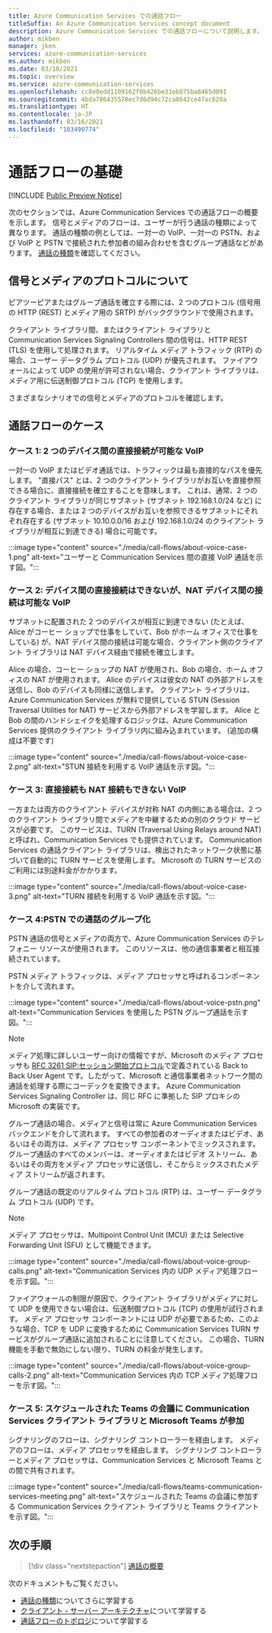 ```yaml
---
title: Azure Communication Services での通話フロー
titleSuffix: An Azure Communication Services concept document
description: Azure Communication Services での通話フローについて説明します。
author: mikben
manager: jken
services: azure-communication-services
ms.author: mikben
ms.date: 03/10/2021
ms.topic: overview
ms.service: azure-communication-services
ms.openlocfilehash: cc8e0edd1109162f0b426be31eb875ba8465d091
ms.sourcegitcommit: 4bda786435578ec7d6d94c72ca8642ce47ac628a
ms.translationtype: HT
ms.contentlocale: ja-JP
ms.lasthandoff: 03/16/2021
ms.locfileid: "103490774"
---
```

# <a name="call-flow-basics"></a>通話フローの基礎

[!INCLUDE [Public Preview Notice](../includes/public-preview-include.md)]

次のセクションでは、Azure Communication Services での通話フローの概要を示します。 信号とメディアのフローは、ユーザーが行う通話の種類によって異なります。 通話の種類の例としては、一対一の VoIP、一対一の PSTN、および VoIP と PSTN で接続された参加者の組み合わせを含むグループ通話などがあります。 [通話の種類](./voice-video-calling/about-call-types.md)を確認してください。

## <a name="about-signaling-and-media-protocols"></a>信号とメディアのプロトコルについて

ピアツーピアまたはグループ通話を確立する際には、2 つのプロトコル (信号用の HTTP (REST) とメディア用の SRTP) がバックグラウンドで使用されます。

クライアント ライブラリ間、またはクライアント ライブラリと Communication Services Signaling Controllers 間の信号は、HTTP REST (TLS) を使用して処理されます。 リアルタイム メディア トラフィック (RTP) の場合、ユーザー データグラム プロトコル (UDP) が優先されます。 ファイアウォールによって UDP の使用が許可されない場合、クライアント ライブラリは、メディア用に伝送制御プロトコル (TCP) を使用します。

さまざまなシナリオでの信号とメディアのプロトコルを確認します。

## <a name="call-flow-cases"></a>通話フローのケース

### <a name="case-1-voip-where-a-direct-connection-between-two-devices-is-possible"></a>ケース 1: 2 つのデバイス間の直接接続が可能な VoIP

一対一の VoIP またはビデオ通話では、トラフィックは最も直接的なパスを優先します。 "直接パス" とは、2 つのクライアント ライブラリがお互いを直接参照できる場合に、直接接続を確立することを意味します。 これは、通常、2 つのクライアント ライブラリが同じサブネット (サブネット 192.168.1.0/24 など) に存在する場合、または 2 つのデバイスがお互いを参照できるサブネットにそれぞれ存在する (サブネット 10.10.0.0/16 および 192.168.1.0/24 のクライアント ライブラリが相互に到達できる) 場合に可能です。

:::image type="content" source="./media/call-flows/about-voice-case-1.png" alt-text="ユーザーと Communication Services 間の直接 VoIP 通話を示す図。":::

### <a name="case-2-voip-where-a-direct-connection-between-devices-is-not-possible-but-where-connection-between-nat-devices-is-possible"></a>ケース 2: デバイス間の直接接続はできないが、NAT デバイス間の接続は可能な VoIP

サブネットに配置された 2 つのデバイスが相互に到達できない (たとえば、Alice がコーヒー ショップで仕事をしていて、Bob がホーム オフィスで仕事をしている) が、NAT デバイス間の接続は可能な場合、クライアント側のクライアント ライブラリは NAT デバイス経由で接続を確立します。

Alice の場合、コーヒー ショップの NAT が使用され、Bob の場合、ホーム オフィスの NAT が使用されます。 Alice のデバイスは彼女の NAT の外部アドレスを送信し、Bob のデバイスも同様に送信します。 クライアント ライブラリは、Azure Communication Services が無料で提供している STUN (Session Traversal Utilities for NAT) サービスから外部アドレスを学習します。 Alice と Bob の間のハンドシェイクを処理するロジックは、Azure Communication Services 提供のクライアント ライブラリ内に組み込まれています。 (追加の構成は不要です)

:::image type="content" source="./media/call-flows/about-voice-case-2.png" alt-text="STUN 接続を利用する VoIP 通話を示す図。":::

### <a name="case-3-voip-where-neither-a-direct-nor-nat-connection-is-possible"></a>ケース 3: 直接接続も NAT 接続もできない VoIP

一方または両方のクライアント デバイスが対称 NAT の内側にある場合は、2 つのクライアント ライブラリ間でメディアを中継するための別のクラウド サービスが必要です。 このサービスは、TURN (Traversal Using Relays around NAT) と呼ばれ、Communication Services でも提供されています。 Communication Services の通話クライアント ライブラリは、検出されたネットワーク状態に基づいて自動的に TURN サービスを使用します。 Microsoft の TURN サービスのご利用には別途料金がかかります。

:::image type="content" source="./media/call-flows/about-voice-case-3.png" alt-text="TURN 接続を利用する VoIP 通話を示す図。":::

### <a name="case-4-group-calls-with-pstn"></a>ケース 4:PSTN での通話のグループ化

PSTN 通話の信号とメディアの両方で、Azure Communication Services のテレフォニー リソースが使用されます。 このリソースは、他の通信事業者と相互接続されています。

PSTN メディア トラフィックは、メディア プロセッサと呼ばれるコンポーネントを介して流れます。

:::image type="content" source="./media/call-flows/about-voice-pstn.png" alt-text="Communication Services を使用した PSTN グループ通話を示す図。":::

> [!NOTE]
> メディア処理に詳しいユーザー向けの情報ですが、Microsoft のメディア プロセッサも [RFC 3261 SIP:セッション開始プロトコル](https://tools.ietf.org/html/rfc3261)で定義されている Back to Back User Agent です。したがって、Microsoft と通信事業者ネットワーク間の通話を処理する際にコーデックを変換できます。 Azure Communication Services Signaling Controller は、同じ RFC に準拠した SIP プロキシの Microsoft の実装です。

グループ通話の場合、メディアと信号は常に Azure Communication Services バックエンドを介して流れます。 すべての参加者のオーディオまたはビデオ、あるいはその両方は、メディア プロセッサ コンポーネントでミックスされます。 グループ通話のすべてのメンバーは、オーディオまたはビデオ ストリーム、あるいはその両方をメディア プロセッサに送信し、そこからミックスされたメディア ストリームが返されます。

グループ通話の既定のリアルタイム プロトコル (RTP) は、ユーザー データグラム プロトコル (UDP) です。

> [!NOTE]
> メディア プロセッサは、Multipoint Control Unit (MCU) または Selective Forwarding Unit (SFU) として機能できます。

:::image type="content" source="./media/call-flows/about-voice-group-calls.png" alt-text="Communication Services 内の UDP メディア処理フローを示す図。":::

ファイアウォールの制限が原因で、クライアント ライブラリがメディアに対して UDP を使用できない場合は、伝送制御プロトコル (TCP) の使用が試行されます。 メディア プロセッサ コンポーネントには UDP が必要であるため、このような場合、TCP を UDP に変換するために Communication Services TURN サービスがグループ通話に追加されることに注意してください。 この場合、TURN 機能を手動で無効にしない限り、TURN の料金が発生します。

:::image type="content" source="./media/call-flows/about-voice-group-calls-2.png" alt-text="Communication Services 内の TCP メディア処理フローを示す図。":::

### <a name="case-5-communication-services-client-library-and-microsoft-teams-in-a-scheduled-teams-meeting"></a>ケース 5: スケジュールされた Teams の会議に Communication Services クライアント ライブラリと Microsoft Teams が参加

シグナリングのフローは、シグナリング コントローラーを経由します。 メディアのフローは、メディア プロセッサを経由します。 シグナリング コントローラーとメディア プロセッサは、Communication Services と Microsoft Teams との間で共有されます。

:::image type="content" source="./media/call-flows/teams-communication-services-meeting.png" alt-text="スケジュールされた Teams の会議に参加する Communication Services クライアント ライブラリと Teams クライアントを示す図。":::



## <a name="next-steps"></a>次の手順

> [!div class="nextstepaction"]
> [通話の概要](../quickstarts/voice-video-calling/getting-started-with-calling.md)

次のドキュメントもご覧ください。

- [通話の種類](../concepts/voice-video-calling/about-call-types.md)についてさらに学習する
- [クライアント - サーバー アーキテクチャ](./client-and-server-architecture.md)について学習する
- [通話フローのトポロジ](./detailed-call-flows.md)について学習する
